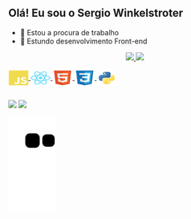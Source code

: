 ## Olá! Eu sou o Sergio Winkelstroter

- 🔭 Estou a procura de trabalho
- 🌱 Estundo desenvolvimento Front-end 

<div align="center">
  <a href="https://sergio-winkelstroter-blue.vercel.app/">
  <img height="180em" src="https://github-readme-stats.vercel.app/api?username=sergiowinkelstroter&show_icons=true&theme=dracula&include_all_commits=true&count_private=true"/>
  <img height="180em" src="https://github-readme-stats.vercel.app/api/top-langs/?username=sergiowinkelstroter&layout=compact&langs_count=7&theme=dracula"/>
</div>

<div style="display: inline_block"><br>
  <img align="center" alt="Wink-Js" height="30" width="40" src="https://raw.githubusercontent.com/devicons/devicon/master/icons/javascript/javascript-plain.svg">
  <img align="center" alt="Wink-React" height="30" width="40" src="https://raw.githubusercontent.com/devicons/devicon/master/icons/react/react-original.svg">
  <img align="center" alt="Wink-HTML" height="30" width="40" src="https://raw.githubusercontent.com/devicons/devicon/master/icons/html5/html5-original.svg">
  <img align="center" alt="Wink-CSS" height="30" width="40" src="https://raw.githubusercontent.com/devicons/devicon/master/icons/css3/css3-original.svg">
  <img align="center" alt="Wink-Python" height="30" width="40" src="https://raw.githubusercontent.com/devicons/devicon/master/icons/python/python-original.svg">
</div>
  
  ##
  
  <div>
  <a href="https://www.instagram.com/winkelstrotersergio/" target="_blank"><img src="https://img.shields.io/badge/-Instagram-%23E4405F?style=for-the-badge&logo=instagram&logoColor=white" target="_blank"></a>
  <a href="https://www.linkedin.com/in/sergio-winkelstroter/" target="_blank"><img src="https://img.shields.io/badge/-LinkedIn-%230077B5?style=for-the-badge&logo=linkedin&logoColor=white" target="_blank"></a> 
    
   </div>
    
  ![Snake animation](https://github.com/sergiowinkelstroter/sergiowinkelstroter/blob/output/github-contribution-grid-snake.svg)
  
